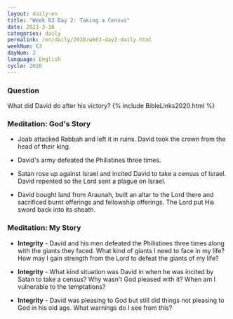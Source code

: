 ```yaml
---
layout: daily-en
title: "Week 63 Day 2: Taking a Census"
date: 2021-3-16 
categories: daily
permalink: /en/daily/2020/wk63-day2-daily.html
weekNum: 63
dayNum: 2
language: English
cycle: 2020
---
```


### Question     
What did David do after his victory?
{% include BibleLinks2020.html %} 

### Meditation: God's Story   
+ Joab attacked Rabbah and left it in ruins. David took the crown from the head of their king. 

+ David's army defeated the Philistines three times. 

+ Satan rose up against Israel and incited David to take a census of Israel. David repented so the Lord sent a plague on Israel. 

+ David bought land from Araunah, built an altar to the Lord there and sacrificed burnt offerings and fellowship offerings. The Lord put His sword back into its sheath. 

### Meditation: My Story   
+ **Integrity** - David and his men defeated the Philistines three times along with the giants they faced. What kind of giants I need to face in my life? How may I gain strength from the Lord to defeat the giants of my life? 

+ **Integrity** - What kind situation was David in when he was incited by Satan to take a census? Why wasn't God pleased with it? When am I vulnerable to the temptations? 

+ **Integrity** - David was pleasing to God but still did things not pleasing to God in his old age. What warnings do I see from this? 